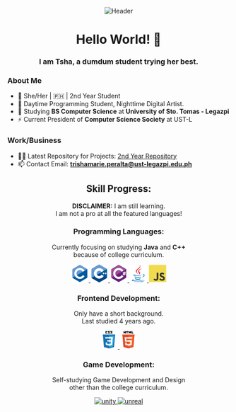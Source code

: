 <p align="center"><img src="https://media.tenor.com/4ryx66tWEhcAAAAd/pixel-study.gif" alt="Header"></p>
   
<h1 align="center">Hello World! 👋</h1>
<h3 align="center">I am Tsha, a dumdum student trying her best.</h3>

### About Me
- 🌸 She/Her | 🇵🇭 | 2nd Year Student
- 💬 Daytime Programming Student, Nighttime Digital Artist.
- 🌱 Studying **BS Computer Science** at **University of Sto. Tomas - Legazpi**
- ⚡️ Current President of **Computer Science Society** at UST-L 

### Work/Business
- 👨‍💻 Latest Repository for Projects: [2nd Year Repository](https://github.com/milktwii/Sophomore-Repository)  
- 📫 Contact Email: **trishamarie.peralta@ust-legazpi.edu.ph**

<h2 align="center">Skill Progress:</h2>
<p align="center"><b>DISCLAIMER:</b> I am still learning.</br>I am not a pro at all the featured languages!</p>
<h3 align="center">Programming Languages:</h3>
<p align="center">Currently focusing on studying <b>Java</b> and <b>C++</b></br>because of college curriculum.</p>
<p align="center"> <a href="https://www.cprogramming.com/" target="_blank" rel="noreferrer"> <img src="https://raw.githubusercontent.com/devicons/devicon/master/icons/c/c-original.svg" alt="c" width="40" height="40"/> </a> <a href="https://www.w3schools.com/cpp/" target="_blank" rel="noreferrer"> <img src="https://raw.githubusercontent.com/devicons/devicon/master/icons/cplusplus/cplusplus-original.svg" alt="cplusplus" width="40" height="40"/> </a> <a href="https://www.w3schools.com/cs/" target="_blank" rel="noreferrer"> <img src="https://raw.githubusercontent.com/devicons/devicon/master/icons/csharp/csharp-original.svg" alt="csharp" width="40" height="40"/> </a> <a href="https://www.java.com" target="_blank" rel="noreferrer"> <img src="https://raw.githubusercontent.com/devicons/devicon/master/icons/java/java-original.svg" alt="java" width="40" height="40"/> </a> <a href="https://developer.mozilla.org/en-US/docs/Web/JavaScript" target="_blank" rel="noreferrer"> <img src="https://raw.githubusercontent.com/devicons/devicon/master/icons/javascript/javascript-original.svg" alt="javascript" width="40" height="40"/> </a> </p>

<h3 align="center">Frontend Development:</h3>
<p align="center">Only have a short background.</br>Last studied 4 years ago.</p>
<p align="center"> <a href="https://www.w3schools.com/css/" target="_blank" rel="noreferrer"> <img src="https://raw.githubusercontent.com/devicons/devicon/master/icons/css3/css3-original-wordmark.svg" alt="css3" width="40" height="40"/> </a> <a href="https://www.w3.org/html/" target="_blank" rel="noreferrer"> <img src="https://raw.githubusercontent.com/devicons/devicon/master/icons/html5/html5-original-wordmark.svg" alt="html5" width="40" height="40"/> </a> </p>

<h3 align="center">Game Development:</h3>
<p align="center">Self-studying Game Development and Design</br>other than the college curriculum.</p>
<p align="center"> <a href="https://unity.com/" target="_blank" rel="noreferrer"> <img src="https://www.vectorlogo.zone/logos/unity3d/unity3d-icon.svg" alt="unity" width="40" height="40"/> </a> <a href="https://unrealengine.com/" target="_blank" rel="noreferrer"> <img src="https://raw.githubusercontent.com/kenangundogan/fontisto/036b7eca71aab1bef8e6a0518f7329f13ed62f6b/icons/svg/brand/unreal-engine.svg" alt="unreal" width="40" height="40"/> </a> </p>
